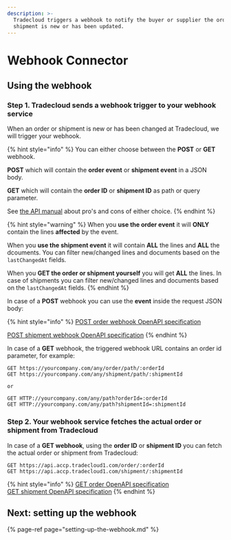 ```yaml
---
description: >-
  Tradecloud triggers a webhook to notify the buyer or supplier the order or
  shipment is new or has been updated.
---
```


# Webhook Connector

## Using the webhook

### Step 1. Tradecloud sends a webhook trigger to your webhook service

When an order or shipment is new or has been changed at Tradecloud, we will trigger your webhook.

{% hint style="info" %}
You can either choose between the **POST** or **GET** webhook.

**POST** which will contain the **order event** or **shipment event** in a JSON body.

**GET** which will contain the **order ID** or **shipment ID** as path or query parameter.

See [the API manual](https://tradecloud.gitbook.io/api/api/webhook-vs-polling) about pro's and cons of either choice.
{% endhint %}

{% hint style="warning" %}
When you **use the order event** it will **ONLY** contain the lines **affected** by the event.

When you **use the shipment event** it will contain **ALL** the lines and **ALL** the dcouments. You can filter new/changed lines and documents based on the `lastChangedAt` fields.

When you **GET the order or shipment yourself** you will get **ALL** the lines. In case of shipments you can filter new/changed lines and documents based on the `lastChangedAt` fields.
{% endhint %}

In case of a **POST** webhook you can use the **event** inside the request JSON body:

{% hint style="info" %}
[POST order webhook OpenAPI specification](https://swagger-ui.accp.tradecloud1.com/?url=https://api.accp.tradecloud1.com/v2/order-webhook-client/specs.yaml#/order-webhook%20endpoints/webhookPost)

[POST shipment webhook OpenAPI specification](https://swagger-ui.accp.tradecloud1.com/?url=https://api.accp.tradecloud1.com/v2/shipment-webhook-connector/specs.yaml#/shipment-webhook%20endpoints/webhookPost)
{% endhint %}

In case of a **GET** webhook, the triggered webhook URL contains an order id parameter, for example:

```text
GET https://yourcompany.com/any/order/path/:orderId
GET https://yourcompany.com/any/shipment/path/:shipmentId

or

GET HTTP://yourcompany.com/any/path?orderId=:orderId
GET HTTP://yourcompany.com/any/path?shipmentId=:shipmentId
```

### Step 2. Your webhook service fetches the actual order or shipment from Tradecloud

In case of a **GET webhook**, using the **order ID** or **shipment ID** you can fetch the actual order or shipment from Tradecloud:

```text
GET https://api.accp.tradecloud1.com/order/:orderId
GET https://api.accp.tradecloud1.com/shipment/:shipmentId
```

{% hint style="info" %}
[GET order OpenAPI specification](https://swagger-ui.accp.tradecloud1.com/?url=https://api.accp.tradecloud1.com/v2/order/specs.yaml#/order/getOrderByIdRoute)  
[GET shipment OpenAPI specification](https://swagger-ui.accp.tradecloud1.com/?url=https://api.accp.tradecloud1.com/v2/shipment/specs.yaml#/shipment/getShipmentByIdRoute)
{% endhint %}

## Next: setting up the webhook

{% page-ref page="setting-up-the-webhook.md" %}

